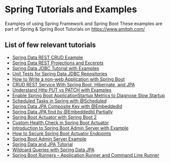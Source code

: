 # Spring Tutorials and Examples
Examples of using Spring Framework and Spring Boot
These examples are part of Spring & Spring Boot Tutorials on https://www.amitph.com/

## List of few relevant tutorials
- [Spring Data REST CRUD Example](https://www.amitph.com/spring-data-rest-example/)
- [Spring Data REST Projections and Excerpts](https://www.amitph.com/spring-data-rest-projections-and-excerpts/)
- [Spring Data JDBC Tutorial with Examples](https://www.amitph.com/introduction-spring-data-jdbc/)
- [Unit Tests for Spring Data JDBC Repositories](https://www.amitph.com/testing-spring-data-jdbc/)
- [How to Write a non-web Application with Spring Boot](https://www.amitph.com/non-web-application-spring-boot/)
- [CRUD REST Service With Spring Boot, Hibernate, and JPA](https://www.amitph.com/spring-boot-crud-hibernate-jpa/)
- [Understand Http PUT vs PATCH with Examples](https://www.amitph.com/http-put-vs-patch/)
- [Enable Spring Boot ApplicationStartup Metrics to Diagnose Slow Startup](https://www.amitph.com/spring-boot-startup-monitoring/)
- [Scheduled Tasks in Spring with @Scheduled](https://www.amitph.com/scheduled-tasks-in-spring/)
- [Spring Data JPA Composite Key with @EmbeddedId](https://www.amitph.com/spring-data-jpa-embeddedid/) 
- [Spring Data JPA find by @EmbeddedId Partially](https://www.amitph.com/spring-data-jpa-find-by-embeddedid-partially/)
- [Spring Boot Actuator with Spring Boot 2](https://www.amitph.com/spring-boot-actuator-spring-boot-2/)
- [Custom Health Check in Spring Boot Actuator](https://www.amitph.com/custom-health-check-spring-boot-actuator/)
- [Introduction to Spring Boot Admin Server with Example](https://www.amitph.com/spring-boot-admin-server/)
- [How to Secure Spring Boot Actuator Endpoints](https://www.amitph.com/how-to-secure-spring-boot-actuator-endpoints/)
- [Spring Boot Admin Server Example](https://www.amitph.com/spring-boot-admin-server/)
- [Spring Data and JPA Tutorial](https://www.amitph.com/spring-data-and-jpa-tutorial/)
- [Wildcard Queries with Spring Data JPA](https://www.amitph.com/spring-data-and-jpa-tutorial/)
- [Spring Boot Runners – Application Runner and Command Line Runner](https://www.amitph.com/spring-boot-runners/)
